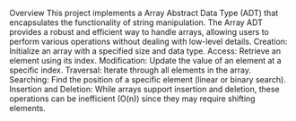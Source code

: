 Overview
This project implements a Array Abstract Data Type (ADT) that encapsulates the functionality of string manipulation. The Array ADT provides a robust and efficient way to handle arrays, allowing users to perform various operations without dealing with low-level details.
Creation: Initialize an array with a specified size and data type.
Access: Retrieve an element using its index.
Modification: Update the value of an element at a specific index.
Traversal: Iterate through all elements in the array.
Searching: Find the position of a specific element (linear or binary search).
Insertion and Deletion: While arrays support insertion and deletion, these operations can be inefficient (O(n)) since they may require shifting elements.
